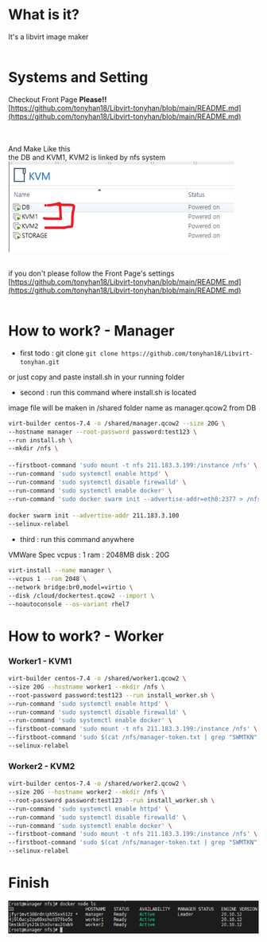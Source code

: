 # What is it?
It's a libvirt image maker<br>
<br>

# Systems and Setting<br>
Checkout Front Page <b>Please!!</b><br>
[https://github.com/tonyhan18/Libvirt-tonyhan/blob/main/README.md](https://github.com/tonyhan18/Libvirt-tonyhan/blob/main/README.md)<br>
<br>
<br>

And Make Like this<br>
the DB and KVM1, KVM2 is linked by nfs system<br>
![/images/system.png](/images/system.png)<br>
<br>

if you don't please follow the Front Page's settings
[https://github.com/tonyhan18/Libvirt-tonyhan/blob/main/README.md](https://github.com/tonyhan18/Libvirt-tonyhan/blob/main/README.md)<br>
<br>

# How to work? - Manager

- first todo : git clone
`git clone https://github.com/tonyhan18/Libvirt-tonyhan.git`

or just copy and paste install.sh in your running folder

- second : run this command where install.sh is located

image file will be maken in /shared folder
name as manager.qcow2
from DB

```bash
virt-builder centos-7.4 -o /shared/manager.qcow2 --size 20G \
--hostname manager --root-password password:test123 \
--run install.sh \
--mkdir /nfs \

--firstboot-command 'sudo mount -t nfs 211.183.3.199:/instance /nfs' \
--run-command 'sudo systemctl enable httpd' \
--run-command 'sudo systemctl disable firewalld' \
--run-command 'sudo systemctl enable docker' \
--run-command 'sudo docker swarm init --advertise-addr=eth0:2377 > /nfs/manager-token.txt' \

docker swarm init --advertise-addr 211.183.3.100
--selinux-relabel
```

- third : run this command anywhere

VMWare Spec
vcpus : 1
ram : 2048MB
disk : 20G

```bash
virt-install --name manager \
--vcpus 1 --ram 2048 \
--network bridge:br0,model=virtio \
--disk /cloud/dockertest.qcow2 --import \
--noautoconsole --os-variant rhel7
```

# How to work? - Worker
### Worker1 - KVM1
```bash
virt-builder centos-7.4 -o /shared/worker1.qcow2 \
--size 20G --hostname worker1 --mkdir /nfs \
--root-password password:test123 --run install_worker.sh \
--run-command 'sudo systemctl enable httpd' \
--run-command 'sudo systemctl disable firewalld' \
--run-command 'sudo systemctl enable docker' \
--firstboot-command 'sudo mount -t nfs 211.183.3.199:/instance /nfs' \
--firstboot-command 'sudo $(cat /nfs/manager-token.txt | grep "SWMTKN") ' \
--selinux-relabel
```

### Worker2 - KVM2
```bash
virt-builder centos-7.4 -o /shared/worker2.qcow2 \
--size 20G --hostname worker2 --mkdir /nfs \
--root-password password:test123 --run install_worker.sh \
--run-command 'sudo systemctl enable httpd' \
--run-command 'sudo systemctl disable firewalld' \
--run-command 'sudo systemctl enable docker' \
--firstboot-command 'sudo mount -t nfs 211.183.3.199:/instance /nfs' \
--firstboot-command 'sudo $(cat /nfs/manager-token.txt | grep "SWMTKN") ' \
--selinux-relabel
```

# Finish
![./images/result.png](./images/result.png)
